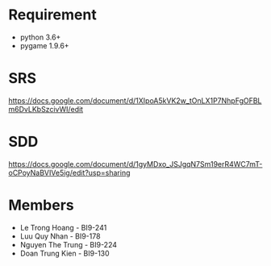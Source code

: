 # Requirement
- python 3.6+
- pygame 1.9.6+

# SRS
https://docs.google.com/document/d/1XIpoA5kVK2w_tOnLX1P7NhpFgOFBLm6DvLKbSzcivWI/edit

# SDD
https://docs.google.com/document/d/1gyMDxo_JSJgqN7Sm19erR4WC7mT-oCPoyNaBVIVe5ig/edit?usp=sharing

# Members
- Le Trong Hoang - BI9-241
- Luu Quy Nhan - BI9-178
- Nguyen The Trung - BI9-224
- Doan Trung Kien - BI9-130
